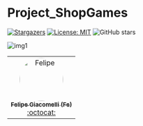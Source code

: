 # Project_ShopGames

[![Stargazers][stars-shield]][stars-url]
[![License: MIT](https://img.shields.io/badge/License-MIT-green.svg)](https://opensource.org/licenses/MIT)
![GitHub stars](https://img.shields.io/github/stars/fegiacomelli/Project_ShopGames?style=social&label=Star&maxAge=2592000)

![img1](https://user-images.githubusercontent.com/69607844/124310434-8b84e900-db42-11eb-8aae-a8c56b1c4aee.jpg)

<table>

 <td align="center"><a href="https://www.linkedin.com/in/felipe-giacomelli-997a8b19b/"><img style="border-radius: 50%;" src="https://avatars.githubusercontent.com/u/69607844?v=4" width="100px;" alt="Felipe"/><br /><sub><b>Felipe Giacomelli (Fe)</b></sub></a><br /><a href="https://github.com/fegiacomelli" title="Desenvolvedor FullStack Java Jr.">:octocat:</a></td> 

  </table>


[stars-shield]: https://img.shields.io/github/stars/fegiacomelli/Project_ShopGames?style=social
[stars-url]: https://github.com/fegiacomelli/Project_ShopGames/stargazers/

